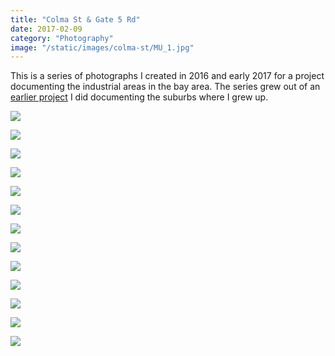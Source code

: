 ```yaml
---
title: "Colma St & Gate 5 Rd"
date: 2017-02-09
category: "Photography"
image: "/static/images/colma-st/MU_1.jpg"
---
```


This is a series of photographs I created in 2016 and early 2017 for a project documenting the industrial areas in the bay area. The series grew out of an [earlier project](/project/sleepy-hollow) I did documenting the suburbs where I grew up.

![](/static/images/colma-st/MU_1.jpg)

![](/static/images/colma-st/MU_2.jpg)

![](/static/images/colma-st/MU_3.jpg)

![](/static/images/colma-st/MU_5.jpg)

![](/static/images/colma-st/MU_6.jpg)

![](/static/images/colma-st/MU_10.jpg)

![](/static/images/colma-st/MU_11.jpg)

![](/static/images/colma-st/MU_12.jpg)

![](/static/images/colma-st/MU_14.jpg)

![](/static/images/colma-st/MU_15.jpg)

![](/static/images/colma-st/MU_17.jpg)

![](/static/images/colma-st/MU_18.jpg)

![](/static/images/colma-st/MU_21.jpg)

